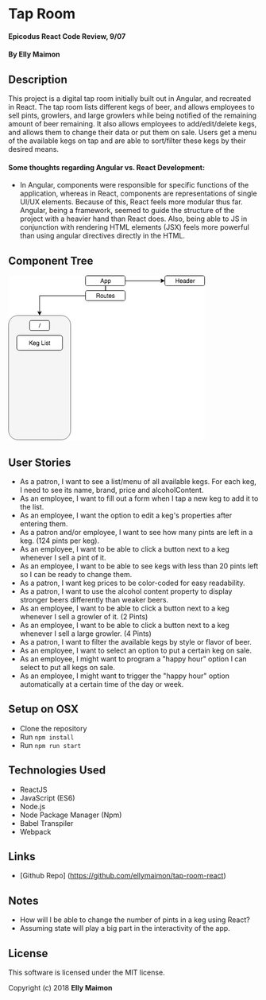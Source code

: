 # Tap Room

#### Epicodus React Code Review, 9/07

#### By Elly Maimon

## Description
This project is a digital tap room initially built out in Angular, and recreated in React. The tap room lists different kegs of beer, and allows employees to sell pints, growlers, and large growlers while being notified of the remaining amount of beer remaining. It also allows employees to add/edit/delete kegs, and allows them to change their data or put them on sale. Users get a menu of the available kegs on tap and are able to sort/filter these kegs by their desired means.

#### Some thoughts regarding Angular vs. React Development:
* In Angular, components were responsible for specific functions of the application, whereas in React, components are representations of single UI/UX elements. Because of this, React feels more modular thus far. Angular, being a framework, seemed to guide the structure of the project with a heavier hand than React does. Also, being able to JS in conjunction with rendering HTML elements (JSX) feels more powerful than using angular directives directly in the HTML.

## Component Tree

![Tap Room Component Tree](./src/assets/Tap-Room-Components.png)

## User Stories
* As a patron, I want to see a list/menu of all available kegs. For each keg, I need to see its name, brand, price and alcoholContent.
* As an employee, I want to fill out a form when I tap a new keg to add it to the list.
* As an employee, I want the option to edit a keg's properties after entering them.
* As a patron and/or employee, I want to see how many pints are left in a keg. (124 pints per keg).
* As an employee, I want to be able to click a button next to a keg whenever I sell a pint of it.
* As an employee, I want to be able to see kegs with less than 20 pints left so I can be ready to change them.
* As a patron, I want keg prices to be color-coded for easy readability.
* As a patron, I want to use the alcohol content property to display stronger beers differently than weaker beers.
* As an employee, I want to be able to click a button next to a keg whenever I sell a growler of it. (2 Pints)
* As an employee, I want to be able to click a button next to a keg whenever I sell a large growler. (4 Pints)
* As a patron, I want to filter the available kegs by style or flavor of beer.
* As an employee, I want to select an option to put a certain keg on sale.
* As an employee, I might want to program a "happy hour" option I can select to put all kegs on sale.
* As an employee, I might want to trigger the "happy hour" option automatically at a certain time of the day or week.

## Setup on OSX

* Clone the repository
* Run `npm install`
* Run `npm run start`

## Technologies Used

* ReactJS
* JavaScript (ES6)
* Node.js
* Node Package Manager (Npm)
* Babel Transpiler
* Webpack

## Links

* [Github Repo] (https://github.com/ellymaimon/tap-room-react)

## Notes
* How will I be able to change the number of pints in a keg using React?
* Assuming state will play a big part in the interactivity of the app.

## License

This software is licensed under the MIT license.

Copyright (c) 2018 **Elly Maimon**